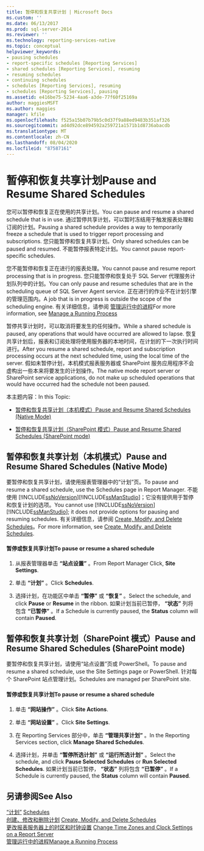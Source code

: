 ```yaml
---
title: 暂停和恢复共享计划 | Microsoft Docs
ms.custom: ''
ms.date: 06/13/2017
ms.prod: sql-server-2014
ms.reviewer: ''
ms.technology: reporting-services-native
ms.topic: conceptual
helpviewer_keywords:
- pausing schedules
- report-specific schedules [Reporting Services]
- shared schedules [Reporting Services], resuming
- resuming schedules
- continuing schedules
- schedules [Reporting Services], resuming
- schedules [Reporting Services], pausing
ms.assetid: e416be75-5234-4aa6-a3de-77f60f25169a
author: maggiesMSFT
ms.author: maggies
manager: kfile
ms.openlocfilehash: f525a15b07b79b5c0d37f9a88ed9483b351af326
ms.sourcegitcommit: ad4d92dce894592a259721a1571b1d8736abacdb
ms.translationtype: MT
ms.contentlocale: zh-CN
ms.lasthandoff: 08/04/2020
ms.locfileid: "87587161"
---
```

# <a name="pause-and-resume-shared-schedules"></a><span data-ttu-id="aba4b-102">暂停和恢复共享计划</span><span class="sxs-lookup"><span data-stu-id="aba4b-102">Pause and Resume Shared Schedules</span></span>
  <span data-ttu-id="aba4b-103">您可以暂停和恢复正在使用的共享计划。</span><span class="sxs-lookup"><span data-stu-id="aba4b-103">You can pause and resume a shared schedule that is in use.</span></span> <span data-ttu-id="aba4b-104">通过暂停共享计划，可以暂时冻结用于触发报表处理和订阅的计划。</span><span class="sxs-lookup"><span data-stu-id="aba4b-104">Pausing a shared schedule provides a way to temporarily freeze a schedule that is used to trigger report processing and subscriptions.</span></span> <span data-ttu-id="aba4b-105">您只能暂停和恢复共享计划。</span><span class="sxs-lookup"><span data-stu-id="aba4b-105">Only shared schedules can be paused and resumed.</span></span> <span data-ttu-id="aba4b-106">不能暂停报表特定计划。</span><span class="sxs-lookup"><span data-stu-id="aba4b-106">You cannot pause report-specific schedules.</span></span>  
  
 <span data-ttu-id="aba4b-107">您不能暂停和恢复正在进行的报表处理。</span><span class="sxs-lookup"><span data-stu-id="aba4b-107">You cannot pause and resume report processing that is in progress.</span></span> <span data-ttu-id="aba4b-108">您只能暂停和恢复处于 SQL Server 代理服务计划队列中的计划。</span><span class="sxs-lookup"><span data-stu-id="aba4b-108">You can only pause and resume schedules that are in the scheduling queue of SQL Server Agent service.</span></span> <span data-ttu-id="aba4b-109">正在进行的作业不在计划引擎的管理范围内。</span><span class="sxs-lookup"><span data-stu-id="aba4b-109">A job that is in progress is outside the scope of the scheduling engine.</span></span> <span data-ttu-id="aba4b-110">有关详细信息，请参阅 [管理运行中的进程](manage-a-running-process.md)</span><span class="sxs-lookup"><span data-stu-id="aba4b-110">For more information, see [Manage a Running Process](manage-a-running-process.md)</span></span>  
  
 <span data-ttu-id="aba4b-111">暂停共享计划时，可以取消将要发生的任何操作。</span><span class="sxs-lookup"><span data-stu-id="aba4b-111">While a shared schedule is paused, any operations that would have occurred are allowed to lapse.</span></span> <span data-ttu-id="aba4b-112">恢复共享计划后，报表和订阅处理将使用服务器的本地时间，在计划的下一次执行时间进行。</span><span class="sxs-lookup"><span data-stu-id="aba4b-112">After you resume a shared schedule, report and subscription processing occurs at the next scheduled time, using the local time of the server.</span></span> <span data-ttu-id="aba4b-113">假如未暂停计划，本机模式报表服务器或 SharePoint 服务应用程序不会虚构出一些本来将要发生的计划操作。</span><span class="sxs-lookup"><span data-stu-id="aba4b-113">The native mode report server or SharePoint service applications, do not make up scheduled operations that would have occurred had the schedule not been paused.</span></span>  
  
 <span data-ttu-id="aba4b-114">本主题内容：</span><span class="sxs-lookup"><span data-stu-id="aba4b-114">In this Topic:</span></span>  
  
-   [<span data-ttu-id="aba4b-115">暂停和恢复共享计划（本机模式）</span><span class="sxs-lookup"><span data-stu-id="aba4b-115">Pause and Resume Shared Schedules (Native Mode)</span></span>](#bkmk_native)  
  
-   [<span data-ttu-id="aba4b-116">暂停和恢复共享计划（SharePoint 模式）</span><span class="sxs-lookup"><span data-stu-id="aba4b-116">Pause and Resume Shared Schedules (SharePoint mode)</span></span>](#bkmk_sharepoint)  
  
##  <a name="pause-and-resume-shared-schedules-native-mode"></a><a name="bkmk_native"></a> <span data-ttu-id="aba4b-117">暂停和恢复共享计划（本机模式）</span><span class="sxs-lookup"><span data-stu-id="aba4b-117">Pause and Resume Shared Schedules (Native Mode)</span></span>  
 <span data-ttu-id="aba4b-118">要暂停和恢复共享计划，请使用报表管理器中的“计划”页。</span><span class="sxs-lookup"><span data-stu-id="aba4b-118">To pause and resume a shared schedule, use the Schedules page in Report Manager.</span></span> <span data-ttu-id="aba4b-119">不能使用 [!INCLUDE[ssNoVersion](../../includes/ssnoversion-md.md)][!INCLUDE[ssManStudio](../../includes/ssmanstudio-md.md)]；它没有提供用于暂停和恢复计划的选项。</span><span class="sxs-lookup"><span data-stu-id="aba4b-119">You cannot use [!INCLUDE[ssNoVersion](../../includes/ssnoversion-md.md)] [!INCLUDE[ssManStudio](../../includes/ssmanstudio-md.md)]; it does not provide options for pausing and resuming schedules.</span></span> <span data-ttu-id="aba4b-120">有关详细信息，请参阅 [Create, Modify, and Delete Schedules](create-modify-and-delete-schedules.md)。</span><span class="sxs-lookup"><span data-stu-id="aba4b-120">For more information, see [Create, Modify, and Delete Schedules](create-modify-and-delete-schedules.md).</span></span>  
  
#### <a name="to-pause-or-resume-a-shared-schedule"></a><span data-ttu-id="aba4b-121">暂停或恢复共享计划</span><span class="sxs-lookup"><span data-stu-id="aba4b-121">To pause or resume a shared schedule</span></span>  
  
1.  <span data-ttu-id="aba4b-122">从报表管理器单击 **“站点设置”** 。</span><span class="sxs-lookup"><span data-stu-id="aba4b-122">From Report Manager Click, **Site Settings**.</span></span>  
  
2.  <span data-ttu-id="aba4b-123">单击 **“计划”** 。</span><span class="sxs-lookup"><span data-stu-id="aba4b-123">Click **Schedules**.</span></span>  
  
3.  <span data-ttu-id="aba4b-124">选择计划，在功能区中单击 **“暂停”** 或 **“恢复”** 。</span><span class="sxs-lookup"><span data-stu-id="aba4b-124">Select the schedule, and click **Pause** or **Resume** in the ribbon.</span></span> <span data-ttu-id="aba4b-125">如果计划当前已暂停， **“状态”** 列将包含 **“已暂停”** 。</span><span class="sxs-lookup"><span data-stu-id="aba4b-125">If a Schedule is currently paused, the **Status** column will contain **Paused**.</span></span>  
  
##  <a name="pause-and-resume-shared-schedules-sharepoint-mode"></a><a name="bkmk_sharepoint"></a> <span data-ttu-id="aba4b-126">暂停和恢复共享计划（SharePoint 模式）</span><span class="sxs-lookup"><span data-stu-id="aba4b-126">Pause and Resume Shared Schedules (SharePoint mode)</span></span>  
 <span data-ttu-id="aba4b-127">要暂停和恢复共享计划，请使用“站点设置”页或 PowerShell。</span><span class="sxs-lookup"><span data-stu-id="aba4b-127">To pause and resume a shared schedule, use the Site Settings page or PowerShell.</span></span> <span data-ttu-id="aba4b-128">针对每个 SharePoint 站点管理计划。</span><span class="sxs-lookup"><span data-stu-id="aba4b-128">Schedules are managed per SharePoint site.</span></span>  
  
#### <a name="to-pause-or-resume-a-shared-schedule"></a><span data-ttu-id="aba4b-129">暂停或恢复共享计划</span><span class="sxs-lookup"><span data-stu-id="aba4b-129">To pause or resume a shared schedule</span></span>  
  
1.  <span data-ttu-id="aba4b-130">单击 **“网站操作”** 。</span><span class="sxs-lookup"><span data-stu-id="aba4b-130">Click **Site Actions**.</span></span>  
  
2.  <span data-ttu-id="aba4b-131">单击 **“网站设置”** 。</span><span class="sxs-lookup"><span data-stu-id="aba4b-131">Click **Site Settings**.</span></span>  
  
3.  <span data-ttu-id="aba4b-132">在 Reporting Services 部分中，单击 **“管理共享计划”** 。</span><span class="sxs-lookup"><span data-stu-id="aba4b-132">In the Reporting Services section, click **Manage Shared Schedules**.</span></span>  
  
4.  <span data-ttu-id="aba4b-133">选择计划，并单击 **“暂停所选计划”** 或 **“运行所选计划”** 。</span><span class="sxs-lookup"><span data-stu-id="aba4b-133">Select the schedule, and click **Pause Selected Schedules** or **Run Selected Schedules**.</span></span> <span data-ttu-id="aba4b-134">如果计划当前已暂停， **“状态”** 列将包含 **“已暂停”** 。</span><span class="sxs-lookup"><span data-stu-id="aba4b-134">If a Schedule is currently paused, the **Status** column will contain **Paused**.</span></span>  
  
## <a name="see-also"></a><span data-ttu-id="aba4b-135">另请参阅</span><span class="sxs-lookup"><span data-stu-id="aba4b-135">See Also</span></span>  
 <span data-ttu-id="aba4b-136">[“计划”](schedules.md) </span><span class="sxs-lookup"><span data-stu-id="aba4b-136">[Schedules](schedules.md) </span></span>  
 <span data-ttu-id="aba4b-137">[创建、修改和删除计划](create-modify-and-delete-schedules.md) </span><span class="sxs-lookup"><span data-stu-id="aba4b-137">[Create, Modify, and Delete Schedules](create-modify-and-delete-schedules.md) </span></span>  
 <span data-ttu-id="aba4b-138">[更改报表服务器上的时区和时钟设置](change-time-zones-and-clock-settings-on-a-report-server.md) </span><span class="sxs-lookup"><span data-stu-id="aba4b-138">[Change Time Zones and Clock Settings on a Report Server](change-time-zones-and-clock-settings-on-a-report-server.md) </span></span>  
 [<span data-ttu-id="aba4b-139">管理运行中的进程</span><span class="sxs-lookup"><span data-stu-id="aba4b-139">Manage a Running Process</span></span>](manage-a-running-process.md)  
  
  
